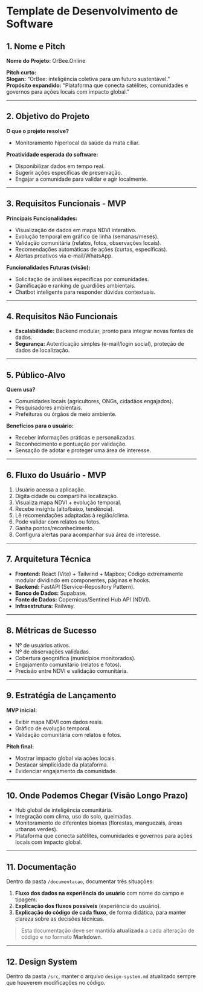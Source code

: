 # Template de Desenvolvimento de Software

## 1. Nome e Pitch

**Nome do Projeto:** OrBee.Online

**Pitch curto:**  
**Slogan:** “OrBee: inteligência coletiva para um futuro sustentável.”  
**Propósito expandido:** “Plataforma que conecta satélites, comunidades e governos para ações locais com impacto global.”

---

## 2. Objetivo do Projeto

**O que o projeto resolve?**

- Monitoramento hiperlocal da saúde da mata ciliar.

**Proatividade esperada do software:**

- Disponibilizar dados em tempo real.
- Sugerir ações específicas de preservação.
- Engajar a comunidade para validar e agir localmente.

---

## 3. Requisitos Funcionais - MVP

**Principais Funcionalidades:**

- Visualização de dados em mapa NDVI interativo.
- Evolução temporal em gráfico de linha (semanas/meses).
- Validação comunitária (relatos, fotos, observações locais).
- Recomendações automáticas de ações (curtas, específicas).
- Alertas proativos via e-mail/WhatsApp.

**Funcionalidades Futuras (visão):**

- Solicitação de análises específicas por comunidades.
- Gamificação e ranking de guardiões ambientais.
- Chatbot inteligente para responder dúvidas contextuais.

---

## 4. Requisitos Não Funcionais

- **Escalabilidade:** Backend modular, pronto para integrar novas fontes de dados.
- **Segurança:** Autenticação simples (e-mail/login social), proteção de dados de localização.

---

## 5. Público-Alvo

**Quem usa?**

- Comunidades locais (agricultores, ONGs, cidadãos engajados).
- Pesquisadores ambientais.
- Prefeituras ou órgãos de meio ambiente.

**Benefícios para o usuário:**

- Receber informações práticas e personalizadas.
- Reconhecimento e pontuação por validação.
- Sensação de adotar e proteger uma área de interesse.

---

## 6. Fluxo do Usuário - MVP

1. Usuário acessa a aplicação.
2. Digita cidade ou compartilha localização.
3. Visualiza mapa NDVI + evolução temporal.
4. Recebe insights (alto/baixo, tendência).
5. Lê recomendações adaptadas à região/clima.
6. Pode validar com relatos ou fotos.
7. Ganha pontos/reconhecimento.
8. Configura alertas para acompanhar sua área de interesse.

---

## 7. Arquitetura Técnica

- **Frontend:** React (Vite) + Tailwind + Mapbox; Código extremamente modular dividindo em componentes, páginas e hooks.
- **Backend:** FastAPI (Service–Repository Pattern).
- **Banco de Dados:** Supabase.
- **Fonte de Dados:** Copernicus/Sentinel Hub API (NDVI).
- **Infraestrutura:** Railway.

---

## 8. Métricas de Sucesso

- Nº de usuários ativos.
- Nº de observações validadas.
- Cobertura geográfica (municípios monitorados).
- Engajamento comunitário (relatos e fotos).
- Precisão entre NDVI e validação comunitária.

---

## 9. Estratégia de Lançamento

**MVP inicial:**

- Exibir mapa NDVI com dados reais.
- Gráfico de evolução temporal.
- Validação comunitária com relatos e fotos.

**Pitch final:**

- Mostrar impacto global via ações locais.
- Destacar simplicidade da plataforma.
- Evidenciar engajamento da comunidade.

---

## 10. Onde Podemos Chegar (Visão Longo Prazo)

- Hub global de inteligência comunitária.
- Integração com clima, uso do solo, queimadas.
- Monitoramento de diferentes biomas (florestas, manguezais, áreas urbanas verdes).
- Plataforma que conecta satélites, comunidades e governos para ações locais com impacto global.

---

## 11. Documentação

Dentro da pasta `/documentacao`, documentar três situações:

1. **Fluxo dos dados na experiência do usuário** com nome do campo e tipagem.
2. **Explicação dos fluxos possíveis** (experiência do usuário).
3. **Explicação do código de cada fluxo**, de forma didática, para manter clareza sobre as decisões técnicas.

> Esta documentação deve ser mantida **atualizada** a cada alteração de código e no formato **Markdown**.

---

## 12. Design System

Dentro da pasta `/src`, manter o arquivo `design-system.md` atualizado sempre que houverem modificações no código.
